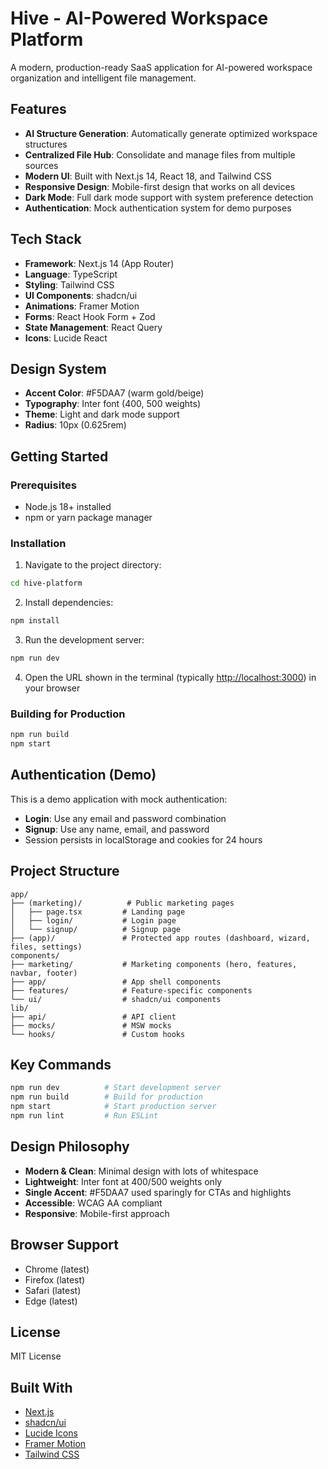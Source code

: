 # Hive - AI-Powered Workspace Platform

A modern, production-ready SaaS application for AI-powered workspace organization and intelligent file management.

## Features

- **AI Structure Generation**: Automatically generate optimized workspace structures
- **Centralized File Hub**: Consolidate and manage files from multiple sources
- **Modern UI**: Built with Next.js 14, React 18, and Tailwind CSS
- **Responsive Design**: Mobile-first design that works on all devices
- **Dark Mode**: Full dark mode support with system preference detection
- **Authentication**: Mock authentication system for demo purposes

## Tech Stack

- **Framework**: Next.js 14 (App Router)
- **Language**: TypeScript
- **Styling**: Tailwind CSS
- **UI Components**: shadcn/ui
- **Animations**: Framer Motion
- **Forms**: React Hook Form + Zod
- **State Management**: React Query
- **Icons**: Lucide React

## Design System

- **Accent Color**: #F5DAA7 (warm gold/beige)
- **Typography**: Inter font (400, 500 weights)
- **Theme**: Light and dark mode support
- **Radius**: 10px (0.625rem)

## Getting Started

### Prerequisites

- Node.js 18+ installed
- npm or yarn package manager

### Installation

1. Navigate to the project directory:
```bash
cd hive-platform
```

2. Install dependencies:
```bash
npm install
```

3. Run the development server:
```bash
npm run dev
```

4. Open the URL shown in the terminal (typically [http://localhost:3000](http://localhost:3000)) in your browser

### Building for Production

```bash
npm run build
npm start
```

## Authentication (Demo)

This is a demo application with mock authentication:

- **Login**: Use any email and password combination
- **Signup**: Use any name, email, and password
- Session persists in localStorage and cookies for 24 hours

## Project Structure

```
app/
├── (marketing)/          # Public marketing pages
│   ├── page.tsx         # Landing page
│   ├── login/           # Login page
│   └── signup/          # Signup page
├── (app)/               # Protected app routes (dashboard, wizard, files, settings)
components/
├── marketing/           # Marketing components (hero, features, navbar, footer)
├── app/                 # App shell components
├── features/            # Feature-specific components
└── ui/                  # shadcn/ui components
lib/
├── api/                 # API client
├── mocks/               # MSW mocks
└── hooks/               # Custom hooks
```

## Key Commands

```bash
npm run dev          # Start development server
npm run build        # Build for production
npm start            # Start production server
npm run lint         # Run ESLint
```

## Design Philosophy

- **Modern & Clean**: Minimal design with lots of whitespace
- **Lightweight**: Inter font at 400/500 weights only
- **Single Accent**: #F5DAA7 used sparingly for CTAs and highlights
- **Accessible**: WCAG AA compliant
- **Responsive**: Mobile-first approach

## Browser Support

- Chrome (latest)
- Firefox (latest)
- Safari (latest)
- Edge (latest)

## License

MIT License

## Built With

- [Next.js](https://nextjs.org/)
- [shadcn/ui](https://ui.shadcn.com/)
- [Lucide Icons](https://lucide.dev/)
- [Framer Motion](https://www.framer.com/motion/)
- [Tailwind CSS](https://tailwindcss.com/)
